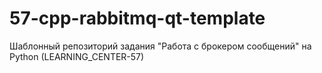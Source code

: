 # 57-cpp-rabbitmq-qt-template

Шаблонный репозиторий задания "Работа с брокером сообщений" на Python (LEARNING_CENTER-57)